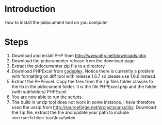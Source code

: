 # Introduction #

How to install the pidocument tool on you computer


# Steps #

  1. Download and install PHP from http://www.php.net/downloads.php
  1. Download the pidocumenter release from the download page
  1. Extract the pidocumenter zip file to a directory
  1. Download PHPExcel from [codeplex](http://phpexcel.codeplex.com/Release/ProjectReleases.aspx?ReleaseId=10715). Notice there is currently a problem with formatting on diff tool with release 1.6.7 so please use 1.6.6 instead.
  1. Extract the PHPExcel. Copy the files from the zip files folder classes to the lib in the pidocument folder. It is the file PHPExcel.php and the folder (with subfolders) PHPExcel.
  1. You are now able to run the scripts.
  1. The build in unzip tool does not work in some instance. I have therefore used the unzip from http://sourceforge.net/projects/unxutils/. Download the zip file, extract the file and update your path to include `<extractfolder>` \usr\local\wbin